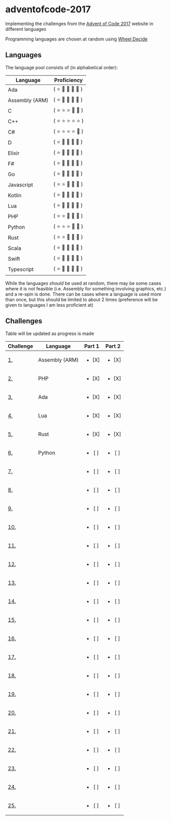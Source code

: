 # adventofcode-2017
Implementing the challenges from the [Advent of Code 2017](https://adventofcode.com/2017) website in different languages

Programming languages are chosen at random using [Wheel Decide](https://wheeldecide.com/index.php?c1=C&c2=C%2B%2B&c3=D&c4=F%23&c5=Elixir&c6=Rust&c7=Go&c8=Python&c9=PHP&c10=Javascript&c11=Typescript&c12=Assembly+%28ARM%29&c13=C%23&c14=Swift&c15=Ada&c16=Lua&c17=Kotlin&c18=Scala&col=pastel&t=Programming+Languages&time=5&width=500)

## Languages

The language pool consists of (in alphabetical order):

| Language | Proficiency |
| ----- | ----- |
| Ada | ( :star: :small_orange_diamond: :small_orange_diamond: :small_orange_diamond: :small_orange_diamond: ) |
| Assembly (ARM) | ( :star: :small_orange_diamond: :small_orange_diamond: :small_orange_diamond: :small_orange_diamond: ) |
| C | ( :star: :star: :star: :small_orange_diamond: :small_orange_diamond: ) |
| C++ | ( :star: :star: :star: :star: :star: ) |
| C# | ( :star: :star: :star: :star: :small_orange_diamond: ) |
| D | ( :star: :small_orange_diamond: :small_orange_diamond: :small_orange_diamond: :small_orange_diamond: ) |
| Elixir | ( :star: :small_orange_diamond: :small_orange_diamond: :small_orange_diamond: :small_orange_diamond: ) |
| F# | ( :star: :small_orange_diamond: :small_orange_diamond: :small_orange_diamond: :small_orange_diamond: ) |
| Go | ( :star: :small_orange_diamond: :small_orange_diamond: :small_orange_diamond: :small_orange_diamond: ) |
| Javascript | ( :star: :star: :small_orange_diamond: :small_orange_diamond: :small_orange_diamond: ) |
| Kotlin | ( :star: :small_orange_diamond: :small_orange_diamond: :small_orange_diamond: :small_orange_diamond: ) |
| Lua | ( :star: :small_orange_diamond: :small_orange_diamond: :small_orange_diamond: :small_orange_diamond: ) |
| PHP | ( :star: :star: :small_orange_diamond: :small_orange_diamond: :small_orange_diamond: ) |
| Python | ( :star: :star: :star: :small_orange_diamond: :small_orange_diamond: ) |
| Rust | ( :star: :star: :small_orange_diamond: :small_orange_diamond: :small_orange_diamond: ) |
| Scala | ( :star: :small_orange_diamond: :small_orange_diamond: :small_orange_diamond: :small_orange_diamond: ) |
| Swift | ( :star: :small_orange_diamond: :small_orange_diamond: :small_orange_diamond: :small_orange_diamond: ) |
| Typescript | ( :star: :small_orange_diamond: :small_orange_diamond: :small_orange_diamond: :small_orange_diamond: ) |

While the languages _should_ be used at random, there may be some cases where it is not feasible (i.e. Assembly for something involving graphics, etc.) and a re-spin is done. There can be cases where a language is used more than once, but this should be limited to about 2 times (preference will be given to languages I am less proficient at)

## Challenges

Table will be updated as progress is made

| Challenge | Language | Part 1 | Part 2 |
| ----- | ----- | :-----: | :-----: |
| [1.](https://adventofcode.com/2017/day/1) | Assembly (ARM) | <ul><li>[X] </li></ul> | <ul><li>[X] </li></ul> |
| [2.](https://adventofcode.com/2017/day/2) | PHP | <ul><li>[X] </li></ul> | <ul><li>[X] </li></ul> |
| [3.](https://adventofcode.com/2017/day/3) | Ada | <ul><li>[X] </li></ul> | <ul><li>[X] </li></ul> |
| [4.](https://adventofcode.com/2017/day/4) | Lua | <ul><li>[X] </li></ul> | <ul><li>[X] </li></ul> |
| [5.](https://adventofcode.com/2017/day/5) | Rust | <ul><li>[X] </li></ul> | <ul><li>[X] </li></ul> |
| [6.](https://adventofcode.com/2017/day/6) | Python | <ul><li>[ ] </li></ul> | <ul><li>[ ] </li></ul> |
| [7.](https://adventofcode.com/2017/day/7) | | <ul><li>[ ] </li></ul> | <ul><li>[ ] </li></ul> |
| [8.](https://adventofcode.com/2017/day/8) | | <ul><li>[ ] </li></ul> | <ul><li>[ ] </li></ul> |
| [9.](https://adventofcode.com/2017/day/9) | | <ul><li>[ ] </li></ul> | <ul><li>[ ] </li></ul> |
| [10.](https://adventofcode.com/2017/day/10) | | <ul><li>[ ] </li></ul> | <ul><li>[ ] </li></ul> |
| [11.](https://adventofcode.com/2017/day/11) | | <ul><li>[ ] </li></ul> | <ul><li>[ ] </li></ul> |
| [12.](https://adventofcode.com/2017/day/12) | | <ul><li>[ ] </li></ul> | <ul><li>[ ] </li></ul> |
| [13.](https://adventofcode.com/2017/day/13) | | <ul><li>[ ] </li></ul> | <ul><li>[ ] </li></ul> |
| [14.](https://adventofcode.com/2017/day/14) | | <ul><li>[ ] </li></ul> | <ul><li>[ ] </li></ul> |
| [15.](https://adventofcode.com/2017/day/15) | | <ul><li>[ ] </li></ul> | <ul><li>[ ] </li></ul> |
| [16.](https://adventofcode.com/2017/day/16) | | <ul><li>[ ] </li></ul> | <ul><li>[ ] </li></ul> |
| [17.](https://adventofcode.com/2017/day/17) | | <ul><li>[ ] </li></ul> | <ul><li>[ ] </li></ul> |
| [18.](https://adventofcode.com/2017/day/18) | | <ul><li>[ ] </li></ul> | <ul><li>[ ] </li></ul> |
| [19.](https://adventofcode.com/2017/day/19) | | <ul><li>[ ] </li></ul> | <ul><li>[ ] </li></ul> |
| [20.](https://adventofcode.com/2017/day/20) | | <ul><li>[ ] </li></ul> | <ul><li>[ ] </li></ul> |
| [21.](https://adventofcode.com/2017/day/21) | | <ul><li>[ ] </li></ul> | <ul><li>[ ] </li></ul> |
| [22.](https://adventofcode.com/2017/day/22) | | <ul><li>[ ] </li></ul> | <ul><li>[ ] </li></ul> |
| [23.](https://adventofcode.com/2017/day/23) | | <ul><li>[ ] </li></ul> | <ul><li>[ ] </li></ul> |
| [24.](https://adventofcode.com/2017/day/24) | | <ul><li>[ ] </li></ul> | <ul><li>[ ] </li></ul> |
| [25.](https://adventofcode.com/2017/day/25) | | <ul><li>[ ] </li></ul> | <ul><li>[ ] </li></ul> |
